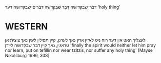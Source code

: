 דבֿר־שבקדושה
דָּבָר שֶׁבִּקְדֻשָּׁה
דבֿרים־שבקדושה
דער
'holy thing'

WESTERN
========

לעצליך האט אין דער רוח ניט לאזין ארין נאך לערנן, קיין תפילין ליגין נאך ציציתֿ אן טראגין, נאך קיין דבר שבקדושה ליידן
'finally the spirit would neither let him pray nor learn, put on tefillin nor wear tzitzis, nor suffer any holy thing'
[Mayse Nikolsburg 1696, 308]